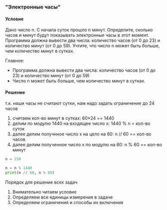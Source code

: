 ### "Электронные часы"
#### Условие

Дано число n. С начала суток прошло n минут. Определите, сколько часов и минут будут показывать электронные часы в этот момент. Программа должна вывести два числа: количество часов (от 0 до 23) и количество минут (от 0 до 59). Учтите, что число n может быть больше, чем количество минут в сутках.

Главное:
-  Программа должна вывести два числа: количество часов (от 0 до 23) и количество минут (от 0 до 59)
- Число n может быть больше, чем количество минут в сутках.

#### Решение
т.к. наши часы не считают сутки, нам надо задать ограничение до 24 часов
1. считаем кол-во минут в сутках: 60\*24 == 1440
2. делим по модулю 1440 на входящее число х: 1440 % n = кол-во суток
3. далее делим получнное число x на цело на 60: n // 60 == кол-во часов
4. далее делим полученное число x по модулю на 60: n % 60 == кол-во минут

~~~python
n = 150

n = n % 1440
print(n // 60, n % 60)
~~~

Порядок для решение всех задач
1. Внимательно читаем условие
2. Определяем все единицы измерения в задаче
3. Определяем ограничения и способы их включения

